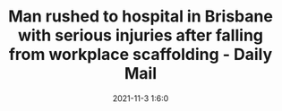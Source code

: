 ---
"title": "Man rushed to hospital in Brisbane with serious injuries after falling from workplace scaffolding - Daily Mail"
"date": "2021-11-3 1:6:0"
"feed_name": "GOOGLENEWSINDUSTRIAL"
"feed_website": "https://news.google.com/search?q=industrial%2Bincident&hl=en-US&gl=US&ceid=US:en"
"feed_rss": "https://news.google.com/rss/search?q=industrial%2Bincident&hl=en-US&gl=US&ceid=US:en"
"link": "https://www.dailymail.co.uk/news/article-10158971/Man-rushed-hospital-Brisbane-injuries-falling-workplace-scaffolding.html"
"source": "{'href': 'https://www.dailymail.co.uk', 'title': 'Daily Mail'}"
"file": "_posts/2021-1-1-c62dba204ea29ee0b332077c5c6a687d5a2c945d.md"
"accident": "0"
"drilling": "0"
"dead": "0"
"injured": "0"
"arrested": "0"
"place": "unknown place"
"where": "unknown site"
"causes": "unknown"
"place_uri": "unknown place"
---